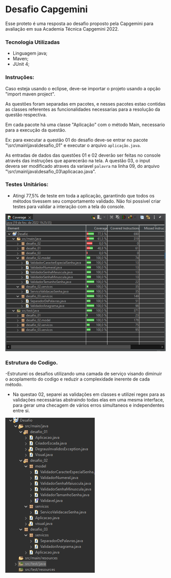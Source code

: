 # Desafio Capgemini

Esse proteto é uma resposta ao desafio proposto pela Capgemini para avaliação em sua Academia Técnica Capgemini 2022.

### Tecnologia Utilizadas

- Linguagem java;
- Maven;
- JUnit 4;

### Instruções:
Caso esteja usando o eclipse, deve-se importar o projeto usando a opção "import maven project".

As questões foram separadas em pacotes, e nesses pacotes estao contidas as classes referentes as funcionalidades necessarias para a resolução da questão respectiva.

Em cada pacote há uma classe "Aplicação" com o método Main, necessario para a execução da questão.

Ex: para executar a questão 01 do desafio deve-se entrar no pacote "\src\main\java\desafio_01" e executar o arquivo `aplicação.java`.

As entradas de dados das questões 01 e 02 deverão ser feitas no console através das instruções que aparecerão na tela.
A questão 03, o input devera ser modificado atraves da variavel `palavra` na linha 09, do arquivo "\src\main\java\desafio_03\aplicacao.java". 

### Testes Unitários:

- Atingi 77,5% de teste em toda a aplicação, garantindo que todos os métodos tivessem seu comportamento validado. Não foi possivel criar testes para validar a interação com a tela do console.


![Testes Unitários](https://github.com/guga910/DesafioCapgemini/blob/master/img/desafio_coverage.PNG)


### Estrutura do Codigo.

-Estruturei os desafios utilizando uma camada de serviço visando diminuir o acoplamento do codigo e reduzir a complexidade inerente de cada método.
- Na questao 02, separei as validações em classes e utilizei regex para as validações necessárias abstraindo todas elas em uma mesma interface, para gerar uma checagem de vários erros simultaneos e independentes entre si.

![Estrutura do Codigo](https://github.com/guga910/DesafioCapgemini/blob/master/img/Capturar2.PNG)

 
